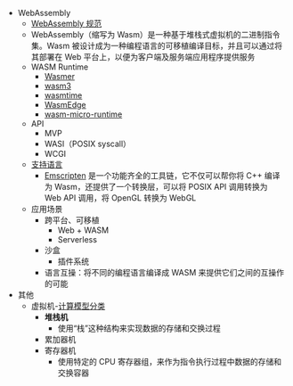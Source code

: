 - WebAssembly
  - [WebAssembly 规范](https://webassembly.github.io/spec/core/index.html)
  - WebAssembly（缩写为 Wasm）是一种基于堆栈式虚拟机的二进制指令集。Wasm 被设计成为一种编程语言的可移植编译目标，并且可以通过将其部署在 Web 平台上，以便为客户端及服务端应用程序提供服务
  - WASM Runtime
    - [Wasmer](https://github.com/wasmerio/wasmer)
    - [wasm3](https://github.com/wasm3/wasm3)
    - [wasmtime](https://github.com/bytecodealliance/wasmtime)
    - [WasmEdge](https://github.com/WasmEdge/WasmEdge)
    - [wasm-micro-runtime](https://github.com/bytecodealliance/wasm-micro-runtime)
  - API
    - MVP
    - WASI（POSIX syscall）
    - WCGI
  - [支持语言](https://github.com/appcypher/awesome-wasm-langs)
    - [Emscripten](https://emscripten.org/) 是一个功能齐全的工具链，它不仅可以帮你将 C++ 编译为 Wasm，还提供了一个转换层，可以将 POSIX API 调用转换为 Web API 调用，将 OpenGL 转换为 WebGL
  - 应用场景
    - 跨平台、可移植 
      - Web + WASM
      - Serverless
    - 沙盒
      - 插件系统
    - 语言互操：将不同的编程语言编译成 WASM 来提供它们之间的互操作的可能
- 其他
  - 虚拟机-[计算模型分类](https://time.geekbang.org/column/article/283436)
    - **堆栈机**
      - 使用“栈”这种结构来实现数据的存储和交换过程
    - 累加器机
    - 寄存器机
      - 使用特定的 CPU 寄存器组，来作为指令执行过程中数据的存储和交换容器